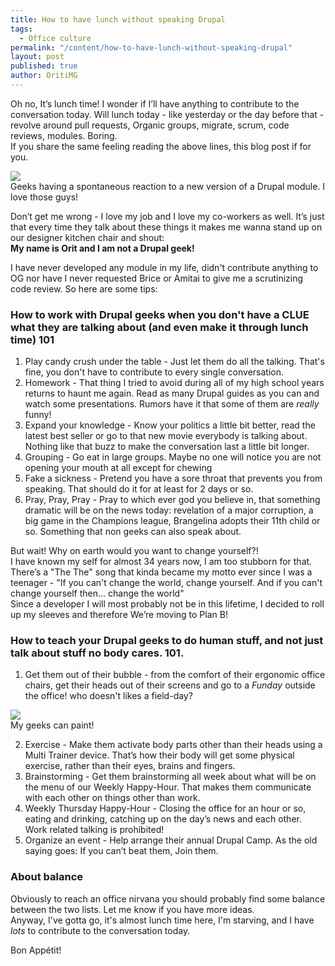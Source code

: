 ```yaml
---
title: How to have lunch without speaking Drupal
tags:
  - Office culture
permalink: "/content/how-to-have-lunch-without-speaking-drupal"
layout: post
published: true
author: OritiMG
---
```


Oh no, It’s lunch time!
I wonder if I’ll have anything to contribute to the conversation today. Will lunch today - like yesterday or the day before that - revolve around pull requests, Organic groups, migrate, scrum, code reviews, modules. Boring.  
If you share the same feeling reading the above lines, this blog post if for you.

<div class="thumbnail">
  <img src="{{BASE_PATH}}/assets/images/posts/lunch/photo1.jpg" />
  <div class="caption">Geeks having a spontaneous reaction to a new version of a Drupal module. I love those guys!</div>
</div>

Don’t get me wrong - I love my job and I love my co-workers as well. It’s just that every time they talk about these things it makes me wanna stand up on our designer kitchen chair and shout:  
<strong>My name is Orit and I am not a Drupal geek!</strong>

I have never developed any module in my life, didn't contribute anything to OG nor have I never requested Brice or Amitai to give me a scrutinizing code review. So here are some tips:
<!-- more -->

### How to work with Drupal geeks when you don't have a CLUE what they are talking about  (and even make it through lunch time) 101

1. Play candy crush under the table - Just let them do all the talking. That's fine, you don't have to contribute to every single conversation.
2. Homework - That thing I tried to avoid during all of my high school years returns to haunt me again. Read as many Drupal guides as you can and watch some presentations. Rumors have it that some of them are <em>really</em> funny!
3. Expand your knowledge - Know your politics a little bit better, read the latest best seller or go to that new movie everybody is talking about. Nothing like that buzz to make the conversation last a little bit longer.
4. Grouping - Go eat in large groups. Maybe no one will notice you are not opening your mouth at all except for chewing
5. Fake a sickness - Pretend you have a sore throat that prevents you from speaking. That should do it for at least for 2 days or so.
6. Pray, Pray, Pray - Pray to which ever god you believe in, that something dramatic will be on the news today: revelation of a major corruption, a big game in the Champions league, Brangelina adopts their 11th child or so. Something that non geeks can also speak about.

But wait! Why on earth would you want to change yourself?!  
I have known my self for almost 34 years now, I am too stubborn for that. There’s a "The The" song that kinda became my motto ever since I was a teenager - "If you can't change the world, change yourself. And if you can't change yourself then... change the world"  
Since a developer I will most probably not be in this lifetime, I decided to roll up my sleeves and therefore We’re moving to Plan B!

### How to teach your Drupal geeks to do human stuff, and not just talk about stuff no body cares. 101.

1. Get them out of their bubble - from the comfort of their ergonomic office chairs, get their heads out of their screens and go to a <em>Funday</em> outside the office!  who doesn't likes a field-day?
<div class="thumbnail">
  <img src="{{BASE_PATH}}/assets/images/posts/lunch/photo2.jpg" />
  <div class="caption">My geeks can paint!</div>
</div>

2. Exercise - Make them activate body parts other than their heads using a Multi Trainer device. That’s how their body will get some physical exercise, rather than their eyes, brains and fingers.
3. Brainstorming - Get them brainstorming all week about what will be on the menu of our Weekly Happy-Hour. That makes them communicate with each other on things other than work.
4. Weekly Thursday Happy-Hour - Closing the office for an hour or so, eating and drinking, catching up on the day’s news and each other. Work related talking is prohibited!
5. Organize an event - Help arrange their annual Drupal Camp. As the old saying goes: If you can’t beat them, Join them.

### About balance
Obviously to reach an office nirvana you should probably find some balance between the two lists. Let me know if you have more ideas.  
Anyway, I've gotta go, it's almost lunch time here, I'm starving, and I have <em>lots</em> to contribute to the conversation today.

Bon Appétit!
